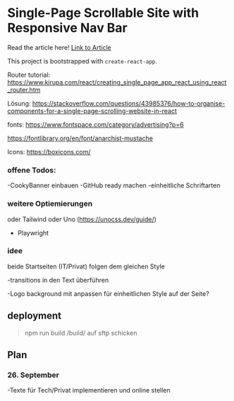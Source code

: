 # Single-Page Scrollable Site with Responsive Nav Bar

Read the article here! [Link to Article](https://medium.com/geekculture/scrollable-single-page-site-navigation-with-react-custom-hooks-4e7af716f6b1)

This project is bootstrapped with `create-react-app`.

Router tutorial:
https://www.kirupa.com/react/creating_single_page_app_react_using_react_router.htm

Lösung:
https://stackoverflow.com/questions/43985376/how-to-organise-components-for-a-single-page-scrolling-website-in-react

fonts:
https://www.fontspace.com/category/advertising?p=6

https://fontlibrary.org/en/font/anarchist-mustache

Icons: 
https://boxicons.com/

### offene Todos:

-CookyBanner einbauen
-GitHub ready machen
-einheitliche Schriftarten 

### weitere Optiemierungen

oder Tailwind oder Uno (https://unocss.dev/guide/)

- Playwright

### idee
beide Startseiten (IT/Privat) folgen dem gleichen Style 

-transitions in den Text überführen

-Logo background mit anpassen für einheitlichen Style auf der Seite?
## deployment

> npm run build 
> /build/ auf sftp schicken 

## Plan
### 26. September
-Texte für Tech/Privat implementieren und online stellen 

